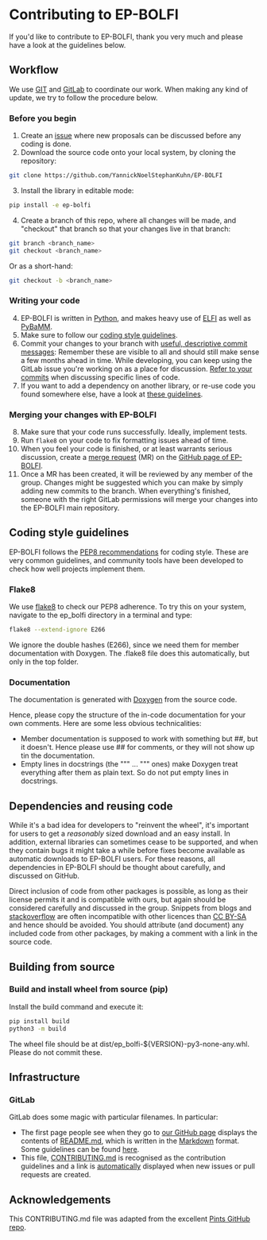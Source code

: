 # Contributing to EP-BOLFI

If you'd like to contribute to EP-BOLFI, thank you very much and please have a look at the guidelines below.

## Workflow

We use [GIT](https://en.wikipedia.org/wiki/Git) and [GitLab](https://en.wikipedia.org/wiki/GitLab) to coordinate our work. When making any kind of update, we try to follow the procedure below.

### Before you begin

1. Create an [issue](https://github.com/features/issues) where new proposals can be discussed before any coding is done.
2. Download the source code onto your local system, by cloning the repository:
```bash
git clone https://github.com/YannickNoelStephanKuhn/EP-BOLFI
```
3. Install the library in editable mode:
```bash
pip install -e ep-bolfi
```
4. Create a branch of this repo, where all changes will be made, and "checkout" that branch so that your changes live in that branch:
```bash
git branch <branch_name>
git checkout <branch_name>
```
Or as a short-hand:
```bash
git checkout -b <branch_name>
```

### Writing your code

4. EP-BOLFI is written in [Python](https://en.wikipedia.org/wiki/Python_(programming_language)), and makes heavy use of [ELFI](https://github.com/elfi-dev/elfi) as well as [PyBaMM](https://github.com/pybamm-team/PyBaMM).
5. Make sure to follow our [coding style guidelines](#coding-style-guidelines).
6. Commit your changes to your branch with [useful, descriptive commit messages](https://chris.beams.io/posts/git-commit/): Remember these are visible to all and should still make sense a few months ahead in time. While developing, you can keep using the GitLab issue you're working on as a place for discussion. [Refer to your commits](https://stackoverflow.com/questions/8910271/how-can-i-reference-a-commit-in-an-issue-comment-on-github) when discussing specific lines of code.
7. If you want to add a dependency on another library, or re-use code you found somewhere else, have a look at [these guidelines](#dependencies-and-reusing-code).

### Merging your changes with EP-BOLFI

8. Make sure that your code runs successfully. Ideally, implement tests.
9. Run `flake8` on your code to fix formatting issues ahead of time.
10. When you feel your code is finished, or at least warrants serious discussion, create a [merge request](https://docs.github.com/en/pull-requests/collaborating-with-pull-requests/incorporating-changes-from-a-pull-request/merging-a-pull-request) (MR) on the [GitHub page of EP-BOLFI](https://github.com/YannickNoelStephanKuhn/EP-BOLFI).
11. Once a MR has been created, it will be reviewed by any member of the group. Changes might be suggested which you can make by simply adding new commits to the branch. When everything's finished, someone with the right GitLab permissions will merge your changes into the EP-BOLFI main repository.

## Coding style guidelines

EP-BOLFI follows the [PEP8 recommendations](https://www.python.org/dev/peps/pep-0008/) for coding style. These are very common guidelines, and community tools have been developed to check how well projects implement them.

### Flake8

We use [flake8](http://flake8.pycqa.org/en/latest/) to check our PEP8 adherence. To try this on your system, navigate to the ep_bolfi directory in a terminal and type:

```bash
flake8 --extend-ignore E266
```

We ignore the double hashes (E266), since we need them for member documentation with Doxygen. The .flake8 file does this automatically, but only in the top folder.

### Documentation

The documentation is generated with [Doxygen](https://www.doxygen.nl/) from the source code.

Hence, please copy the structure of the in-code documentation for your own comments. Here are some less obvious technicalities:
 - Member documentation is supposed to work with something but ##, but it doesn't. Hence please use ## for comments, or they will not show up tin the documentation.
 - Empty lines in docstrings (the """ ... """ ones) make Doxygen treat everything after them as plain text. So do not put empty lines in docstrings.

## Dependencies and reusing code

While it's a bad idea for developers to "reinvent the wheel", it's important for users to get a _reasonably_ sized download and an easy install. In addition, external libraries can sometimes cease to be supported, and when they contain bugs it might take a while before fixes become available as automatic downloads to EP-BOLFI users.
For these reasons, all dependencies in EP-BOLFI should be thought about carefully, and discussed on GitHub.

Direct inclusion of code from other packages is possible, as long as their license permits it and is compatible with ours, but again should be considered carefully and discussed in the group. Snippets from blogs and [stackoverflow](https://stackoverflow.com/) are often incompatible with other licences than [CC BY-SA](https://creativecommons.org/licenses/by-sa/4.0/) and hence should be avoided. You should attribute (and document) any included code from other packages, by making a comment with a link in the source code.

## Building from source

### Build and install wheel from source (pip)

Install the build command and execute it:
```bash
pip install build
python3 -m build
```

The wheel file should be at dist/ep_bolfi-${VERSION}-py3-none-any.whl. Please do not commit these.

## Infrastructure

### GitLab

GitLab does some magic with particular filenames. In particular:

- The first page people see when they go to [our GitHub page](https://github.com/YannickNoelStephanKuhn/EP-BOLFI) displays the contents of [README.md](README.md), which is written in the [Markdown](https://github.com/adam-p/markdown-here/wiki/Markdown-Cheatsheet) format. Some guidelines can be found [here](https://help.github.com/articles/about-readmes/).
- This file, [CONTRIBUTING.md](CONTRIBUTING.md) is recognised as the contribution guidelines and a link is [automatically](https://github.com/blog/1184-contributing-guidelines) displayed when new issues or pull requests are created.

## Acknowledgements

This CONTRIBUTING.md file was adapted from the excellent [Pints GitHub repo](https://github.com/pints-team/pints).
